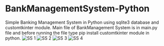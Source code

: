 # BankManagementSystem-Python
Simple Banking Management System in Python using sqlite3 database and customtkinter module. Main file of BankManagement System is in main.py file and before running the file type pip install customtkinter module in python.
![SS 1](https://user-images.githubusercontent.com/98544999/219868063-bd66fff9-c38e-43b9-a8e8-787343acc323.png)
![SS 2](https://user-images.githubusercontent.com/98544999/219868179-890888c8-b127-4654-8898-4014dccbd4f6.png)
![SS 3](https://user-images.githubusercontent.com/98544999/219868175-5af04c63-137b-4051-aeec-4cddc8648f90.png)
![SS 4](https://user-images.githubusercontent.com/98544999/219868177-1fede181-6556-4d1b-a449-6d9823155f8e.png)
